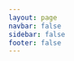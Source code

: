 ```yaml
---
layout: page
navbar: false
sidebar: false
footer: false
---
```


<script setup>
import WebglRaycasterSprite from "./components/WebglRaycasterSprite.vue"
</script>

<WebglRaycasterSprite />